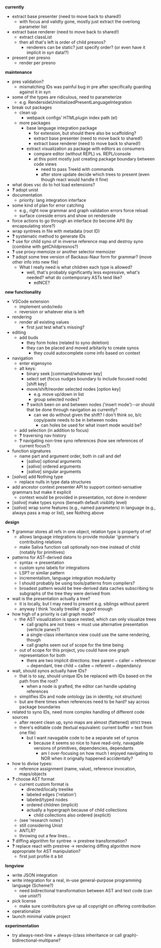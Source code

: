 **currently**
* extract base presenter (need to move back to shared!)
  * with focus and validty gone, mostly just extract the overlong parameter list
* extract base renderer (need to move back to shared!)
  * extract classList
  * then all that's left is order of child presnos?
    * renderers can be static? just specify order? (or even have it implicit in syn data!?)
* present per presno
  * render per presno

**maintenance**
* pres validation?
  * mismatching IDs was painful bug in pre after specifically guarding against it in syn
* some of the types are ridiculous, need to parameterize
  * e.g. RendersideUninitializedPresentLanguageIntegration
* break out packages
  * clean up
    * webpack configs' HTMLplugin index path (el)
  * more packages
    * base language integration package
      * for extension, but should there also be scaffolding?
      * extract base presenter (need to move back to shared!)
      * extract base renderer (need to move back to shared!)
    * extract visualization as package with editors as consumers
      * compare editor (without REPL) vs. REPL/console
      * at this point mostly just creating package boundary between code views
        * need to pass TreeId with commands
        * after store update decide which trees to present (even though react would handle it fine)
* what does vsc do to hot load extensions?
* **?** adopt unist
* documentation
  * priority: lang integration interface
* some kind of plan for error catching
  * e.g., right now grammar and graph validation errors force reload
  * surface coreside errors and show on renderside
* force actions to go through an interface (to become API) (by encapsulating store?)
* wrap syntrees in file with metadata (root ID)
* **?** systematic method to generate IDs
* **?** use for child syno of in inverse reference map and destroy syno (combine with getChildpresnos?)
* **?** use proxy-memoize or another selector memoizer
* **?** adopt some tree version of Backaus-Naur form for grammar? (move other info into new file)
  * What I really need is what children each type is allowed?
    * well, that's probably significantly less expressive, what's needed? what do contemporary ASTs tend like?
      * edNCE?

**new functionality**
* VSCode extension
  * implement undo/redo
  * reversion or whatever else is left
* rendering
  * render all existing values
    * first just test what's missing?
* editing
  * add buds
    * they form holes (related to syno deletion)
    * they can be placed and moved arbitarily to create synos
      * they could autocomplete come info based on context
* navigation
  * enter eigensyno
  * alt keys:
    * binary seek [command/whatever key]
    * select set (focus nudges boundary to include focused node) [shift key]
    * move/shift/reorder selected nodes [option key]
      * e.g. move up/down in list
      * group selected nodes?
    * **?** switch been on and between nodes ('insert mode')--or should that be done through navigation as currently?
      * can we do without given the shift? I don't think so, b/c copy/paste needs to be in between nodes
        * can holes be used for what insert mode would be?
  * add selection (in addition to focus)
  * **?** traversing nav history
  * **?** navigating non-tree syno references (how see references of current focus?)
* function signatures
  * name part and argument order, both in call and def
    * [_saliva_] optional arguments
    * [_saliva_] ordered arguments
    * [_saliva_] singular arguments
* [_saliva_] add Nothing type
  * replace nulls in type data structures
* add ancestor context presenter API to support context-sensative grammars but make it explicit
  * context would be provided in presentation, not done in renderer
* [_saliva_] make types synos (beneath default visiblity level)
* [_saliva_] wrap some features (e.g., named parameters) in language (e.g., always pass a map or list), see Nothing above

**design**
* **?** grammar stores all refs in one object, relation type is property of ref
  * allows language integrations to provide modular 'grammar's contributing relations
  * make Saliva function call optionally non-tree instead of child (notably for primitives)
* patterns for AST-derived data
  * syntax -> presentation
  * custom syno labels for integrations
  * LSP? or similar pattern
  * incrementalism, language integration modularity
  * I should probably be using tools/patterns from compilers?
  * broadest pattern would be tree-derived data caches subscribing to subgraphs of the tree they were derived from
* wait is the presentation actually a tree?
  * it is locally, but I may need to present e.g. siblings without parent
  * anyway I think 'locally treelike' is good enough
* how high of a priority is call graph mode?
  * the AST visualization is space nested, which can only visualize trees
    * call graphs are not trees -> must use alternative presentation (verticle panes?)
    * a single-class inheritance view could use the same rendering, though
    * call graphs seem out of scope for the time being
  * out of scope for this project, you could have one graph representation for both
    * there are two implicit directions: tree parent ~ caller ~ referencer ~ dependant, tree child ~ callee ~ referent ~ dependancy
* wait, should synos actually have IDs?
  * that is to say, should unique IDs be replaced with IDs based on the path from the root?
    * when a node is grafted, the editor can handle updating references
  * simplifies IDs and node ontology (as in identity, not structure)
  * but are there times when references need to be hard? say across package boundaries
* related to syno IDs, need more complex handling of different code sources
  * after recent clean up, syno maps are almost (flattened) strict trees
  * there's editable code (textual equivalent: current buffer = text from one file)
    * but I want navagable code to be a separate set of synos
      * because it seems so nice to have read-only, navagable versions of primitives, dependencies, dependants
        * am I over-focusing on how much I enjoyed navigating to NOR when it orignally happened accidentally?
* how to divise types:
  * reference assignment (name, value), reference invocation, maps/objects
* **?** choose AST format
  * current custom format is
    * directed/locally treelike
    * labeled edges ('relation')
    * labeled/typed nodes
    * ordered children (implicit)
    * actually a hypergraph because of child collections
      * child collections also ordered (explicit)
  * (see 'research notes')
  * still considering Unist
  * ANTLR?
  * throwing out a few lines...
* **?** diffing algorithm for syntree -> prestree transformation?
* **?** replace react with prestree -> rendering diffing algorithm more appropriate for AST manipulation?
  * first just profile it a bit

**longview**
* write JSON integration
* write integration for a real, in-use general-purpose programming language (Scheme?)
  * need bidirectional transformation between AST and text code (can use unist?)
* pick license
  * make sure contributors give up all copyright on offering contribution
* operationalize
* launch minimal viable project

**experimentation**
* try always-next-line + always-(class inheritance or call graph)-bidirectional-multipane?
